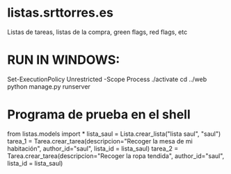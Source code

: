 # listas.srttorres.es
Listas de tareas, listas de la compra, green flags, red flags, etc




# RUN IN WINDOWS:


Set-ExecutionPolicy Unrestricted -Scope Process
./activate
cd ../web
python manage.py runserver



# Programa de prueba en el shell
from listas.models import *
lista_saul = Lista.crear_lista("lista saul", "saul")
tarea_1 = Tarea.crear_tarea(descripcion="Recoger la mesa de mi habitación", author_id="saul", lista_id = lista_saul)
tarea_2 = Tarea.crear_tarea(descripcion="Recoger la ropa tendida", author_id="saul", lista_id = lista_saul)

